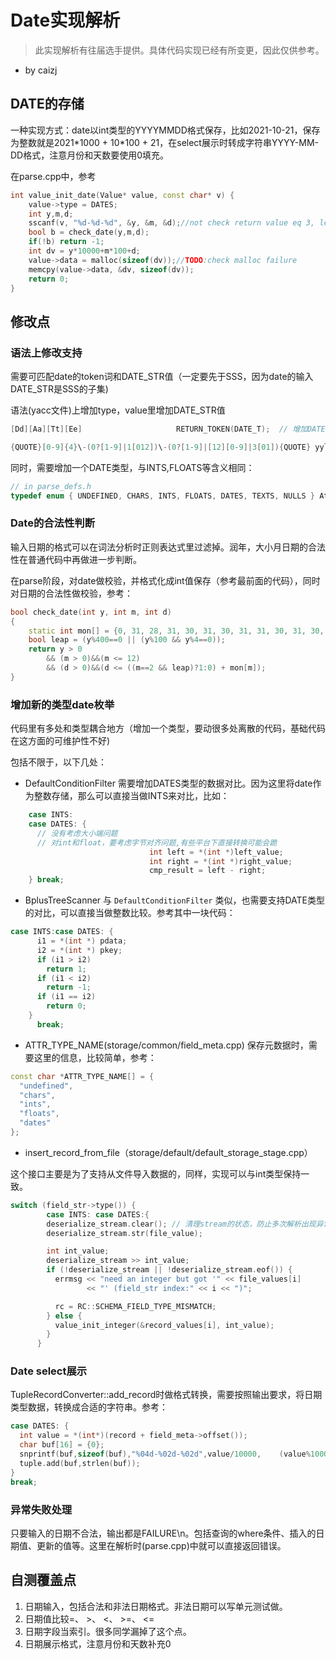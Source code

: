 # Date实现解析

> 此实现解析有往届选手提供。具体代码实现已经有所变更，因此仅供参考。

- by caizj

## DATE的存储


一种实现方式：date以int类型的YYYYMMDD格式保存，比如2021-10-21，保存为整数就是2021\*1000 + 10\*100 + 21，在select展示时转成字符串YYYY-MM-DD格式，注意月份和天数要使用0填充。

在parse.cpp中，参考

```c++
int value_init_date(Value* value, const char* v) {
    value->type = DATES;
    int y,m,d;
    sscanf(v, "%d-%d-%d", &y, &m, &d);//not check return value eq 3, lex guarantee
    bool b = check_date(y,m,d);
    if(!b) return -1;
    int dv = y*10000+m*100+d;
    value->data = malloc(sizeof(dv));//TODO:check malloc failure
    memcpy(value->data, &dv, sizeof(dv));
    return 0;
}
```

## 修改点

### 语法上修改支持

需要可匹配date的token词和DATE_STR值（一定要先于SSS，因为date的输入DATE_STR是SSS的子集)

语法(yacc文件)上增加type，value里增加DATE_STR值

```c++
[Dd][Aa][Tt][Ee]                     RETURN_TOKEN(DATE_T);  // 增加DATE的token，需要在yacc文件中增加DATE_T的token

{QUOTE}[0-9]{4}\-(0?[1-9]|1[012])\-(0?[1-9]|[12][0-9]|3[01]){QUOTE} yylval->string=strdup(yytext); RETURN_TOKEN(DATE_STR);  // 使用正则表达式过滤DATE。需要在yacc文件中增加 %token <string> DATE_STR
```

同时，需要增加一个DATE类型，与INTS,FLOATS等含义相同：

```c++
// in parse_defs.h
typedef enum { UNDEFINED, CHARS, INTS, FLOATS, DATES, TEXTS, NULLS } AttrType;
```

### Date的合法性判断

输入日期的格式可以在词法分析时正则表达式里过滤掉。润年，大小月日期的合法性在普通代码中再做进一步判断。

在parse阶段，对date做校验，并格式化成int值保存（参考最前面的代码），同时对日期的合法性做校验，参考：

```c++
bool check_date(int y, int m, int d)
{
    static int mon[] = {0, 31, 28, 31, 30, 31, 30, 31, 31, 30, 31, 30, 31};
    bool leap = (y%400==0 || (y%100 && y%4==0));
    return y > 0
        && (m > 0)&&(m <= 12)
        && (d > 0)&&(d <= ((m==2 && leap)?1:0) + mon[m]);
}
```

### 增加新的类型date枚举

代码里有多处和类型耦合地方（增加一个类型，要动很多处离散的代码，基础代码在这方面的可维护性不好)

包括不限于，以下几处：

- DefaultConditionFilter
需要增加DATES类型的数据对比。因为这里将date作为整数存储，那么可以直接当做INTS来对比，比如：

```c++
    case INTS: 
    case DATES: {
      // 没有考虑大小端问题
      // 对int和float，要考虑字节对齐问题,有些平台下直接转换可能会跪
                               int left = *(int *)left_value;
                               int right = *(int *)right_value;
                               cmp_result = left - right;
    } break;
```

- BplusTreeScanner
与 `DefaultConditionFilter` 类似，也需要支持DATE类型的对比，可以直接当做整数比较。参考其中一块代码：

```c++
case INTS:case DATES: {
      i1 = *(int *) pdata;
      i2 = *(int *) pkey;
      if (i1 > i2)
        return 1;
      if (i1 < i2)
        return -1;
      if (i1 == i2)
        return 0;
    }
      break;
```

- ATTR_TYPE_NAME(storage/common/field_meta.cpp)
保存元数据时，需要这里的信息，比较简单，参考：

```c++
const char *ATTR_TYPE_NAME[] = {
  "undefined",
  "chars",
  "ints",
  "floats",
  "dates"
};
```

- insert_record_from_file（storage/default/default_storage_stage.cpp）

这个接口主要是为了支持从文件导入数据的，同样，实现可以与int类型保持一致。

```c++
switch (field_str->type()) {
        case INTS: case DATES:{
        deserialize_stream.clear(); // 清理stream的状态，防止多次解析出现异常
        deserialize_stream.str(file_value);

        int int_value;
        deserialize_stream >> int_value;
        if (!deserialize_stream || !deserialize_stream.eof()) {
          errmsg << "need an integer but got '" << file_values[i]
                 << "' (field_str index:" << i << ")";

          rc = RC::SCHEMA_FIELD_TYPE_MISMATCH;
        } else {
          value_init_integer(&record_values[i], int_value);
        }
      }
```

### Date select展示

TupleRecordConverter::add_record时做格式转换，需要按照输出要求，将日期类型数据，转换成合适的字符串。参考：

```c++
case DATES: {
  int value = *(int*)(record + field_meta->offset());
  char buf[16] = {0};
  snprintf(buf,sizeof(buf),"%04d-%02d-%02d",value/10000,    (value%10000)/100,value%100); // 注意这里月份和天数，不足两位时需要填充0
  tuple.add(buf,strlen(buf));
}
break;
```

### 异常失败处理

只要输入的日期不合法，输出都是FAILURE\n。包括查询的where条件、插入的日期值、更新的值等。这里在解析时(parse.cpp)中就可以直接返回错误。

## 自测覆盖点

1. 日期输入，包括合法和非法日期格式。非法日期可以写单元测试做。
2. 日期值比较=、 >、 <、 >=、 <=
3. 日期字段当索引。很多同学漏掉了这个点。
4. 日期展示格式，注意月份和天数补充0